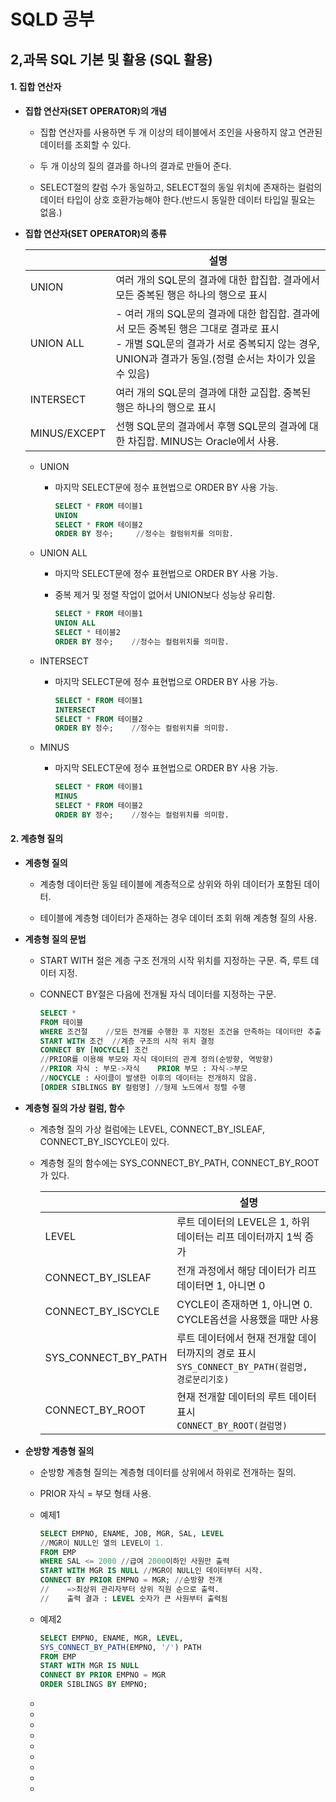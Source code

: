 # SQLD 공부

## 2,과목 SQL 기본 및 활용 (SQL 활용)

#### 1. 집합 연산자

+ **집합 연산자(SET OPERATOR)의 개념**
  
  + 집합 연산자를 사용하면 두 개 이상의 테이블에서 조인을 사용하지 않고 연관된 데이터를 조회할 수 있다.
  
  + 두 개 이상의 질의 결과를 하나의 결과로 만들어 준다.
  
  + SELECT절의 칼럼 수가 동일하고, SELECT절의 동일 위치에 존재하는 컬럼의 데이터 타입이 상호 호환가능해야 한다.(반드시 동일한 데이터 타입일 필요는 없음.)



+ **집합 연산자(SET OPERATOR)의 종류**
  
  |              | 설명                                                                                                                      |
  | ------------ | ----------------------------------------------------------------------------------------------------------------------- |
  | UNION        | 여러 개의 SQL문의 결과에 대한 합집합. 결과에서 모든 중복된 행은 하나의 행으로 표시                                                                       |
  | UNION ALL    | - 여러 개의 SQL문의 결과에 대한 합집합. 결과에서 모든 중복된 행은 그대로 결과로 표시<br>- 개별 SQL문의 결과가 서로 중복되지 않는 경우, UNION과 결과가 동일.(정렬 순서는 차이가 있을 수 있음) |
  | INTERSECT    | 여러 개의 SQL문의 결과에 대한 교집합. 중복된 행은 하나의 행으로 표시                                                                               |
  | MINUS/EXCEPT | 선행 SQL문의 결과에서 후행 SQL문의 결과에 대한 차집합. MINUS는 Oracle에서 사용.                                                                  |
  
  
  
  + UNION
    
    + 마지막 SELECT문에 정수 표현법으로 ORDER BY 사용 가능.
      
      ```sql
      SELECT * FROM 테이블1
      UNION 
      SELECT * FROM 테이블2
      ORDER BY 정수;     //정수는 컬럼위치를 의미함.
      ```
    
    
  
  + UNION ALL
    
    + 마지막 SELECT문에 정수 표현법으로 ORDER BY 사용 가능.
    
    + 중복 제거 및 정렬 작업이 없어서 UNION보다 성능상 유리함.
      
      ```sql
      SELECT * FROM 테이블1
      UNION ALL
      SELECT * 테이블2
      ORDER BY 정수;    //정수는 컬럼위치를 의미함.
      ```
    
    
  
  + INTERSECT
    
    + 마지막 SELECT문에 정수 표현법으로 ORDER BY 사용 가능.
      
      ```sql
      SELECT * FROM 테이블1
      INTERSECT
      SELECT * FROM 테이블2
      ORDER BY 정수;    //정수는 컬럼위치를 의미함.
      ```
    
    
  
  + MINUS
    
    + 마지막 SELECT문에 정수 표현법으로 ORDER BY 사용 가능.
      
      ```sql
      SELECT * FROM 테이블1
      MINUS
      SELECT * FROM 테이블2
      ORDER BY 정수;    //정수는 컬럼위치를 의미함.
      ```





#### 2. 계층형 질의

+ **계층형 질의**
  
  + 계층형 데이터란 동일 테이블에 계층적으로 상위와 하위 데이터가 포함된 데이터.
  
  + 테이블에 계층형 데이터가 존재하는 경우 데이터 조회 위해 계층형 질의 사용.



+ **계층형 질의 문법**
  
  + START WITH 절은 계층 구조 전개의 시작 위치를 지정하는 구문. 즉, 루트 데이터 지정.
  
  + CONNECT BY절은 다음에 전개될 자식 데이터를 지정하는 구문.
    
    ```sql
    SELECT *
    FROM 테이블
    WHERE 조건절    //모든 전개를 수행한 후 지정된 조건을 만족하는 데이터만 추출
    START WITH 조건  //계층 구조의 시작 위치 결정
    CONNECT BY [NOCYCLE] 조건 
    //PRIOR를 이용해 부모와 자식 데이터의 관계 정의(순방향, 역방향)
    //PRIOR 자식 : 부모->자식    PRIOR 부모 : 자식->부모
    //NOCYCLE : 사이클이 발생한 이후의 데이터는 전개하지 않음.
    [ORDER SIBLINGS BY 컬럼명] //형제 노드에서 정렬 수행
    ```



+ **계층형 질의 가상 컬럼, 함수**
  
  + 계층형 질의 가상 컬럼에는 LEVEL, CONNECT_BY_ISLEAF, CONNECT_BY_ISCYCLE이 있다.
  
  + 계층형 질의 함수에는 SYS_CONNECT_BY_PATH, CONNECT_BY_ROOT가 있다.
    
    |                     | 설명                                                                 |
    | ------------------- | ------------------------------------------------------------------ |
    | LEVEL               | 루트 데이터의 LEVEL은 1, 하위 데이터는 리프 데이터까지 1씩 증가                           |
    | CONNECT_BY_ISLEAF   | 전개 과정에서 해당 데이터가 리프 데이터면 1, 아니면 0                                   |
    | CONNECT_BY_ISCYCLE  | CYCLE이 존재하면 1, 아니면 0. CYCLE옵션을 사용했을 때만 사용                          |
    | SYS_CONNECT_BY_PATH | 루트 데이터에서 현재 전개할 데이터까지의 경로 표시<br>`SYS_CONNECT_BY_PATH(컬럼명, 경로분리기호)` |
    | CONNECT_BY_ROOT     | 현재 전개할 데이터의 루트 데이터 표시<br>`CONNECT_BY_ROOT(컬럼명)`                    |



+ **순방향 계층형 질의**
  
  + 순방향 계층형 질의는 계층형 데이터를 상위에서 하위로 전개하는 질의.
  
  + PRIOR 자식 = 부모 형태 사용.
  
  + 예제1
    
    ```sql
    SELECT EMPNO, ENAME, JOB, MGR, SAL, LEVEL
    //MGR이 NULL인 열의 LEVEL이 1.
    FROM EMP
    WHERE SAL <= 2000 //급여 2000이하인 사원만 출력
    START WITH MGR IS NULL //MGR이 NULL인 데이터부터 시작.
    CONNECT BY PRIOR EMPNO = MGR; //순방향 전개
    //    =>최상위 관리자부터 상위 직원 순으로 출력. 
    //    출력 결과 : LEVEL 숫자가 큰 사원부터 출력됨
    ```
  
  + 예제2
    
    ```sql
    SELECT EMPNO, ENAME, MGR, LEVEL, 
    SYS_CONNECT_BY_PATH(EMPNO, '/') PATH
    FROM EMP
    START WITH MGR IS NULL
    CONNECT BY PRIOR EMPNO = MGR
    ORDER SIBLINGS BY EMPNO;
    ```
  
  + 
  
  + 
  
  + 
  
  + 
  
  + 
  
  + 
  
  + 
  
  + 
  
  + 
